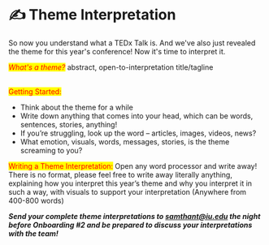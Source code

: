 # ✍️ Theme Interpretation

So now you understand what a TEDx Talk is. And we've also just revealed the theme for this year's conference! Now it's time to interpret it.

_<mark style="color:red;">What's a theme?</mark>_ abstract, open-to-interpretation title/tagline&#x20;

\
<mark style="color:red;">Getting Started:</mark>&#x20;

* Think about the theme for a while&#x20;
* Write down anything that comes into your head, which can be words, sentences, stories, anything!&#x20;
* If you’re struggling, look up the word – articles, images, videos, news?&#x20;
* What emotion, visuals, words, messages, stories, is the theme screaming to you? &#x20;

<mark style="color:red;">Writing a Theme Interpretation:</mark> Open any word processor and write away! There is no format, please feel free to write away literally anything, explaining how you interpret this year’s theme and why you interpret it in such a way, with visuals to support your interpretation  (Anywhere from 400-800 words)

_**Send your complete theme interpretations to samthant@iu.edu the night before Onboarding #2  and be prepared to discuss your interpretations with the team!**_


